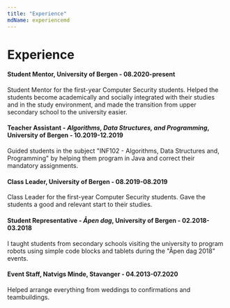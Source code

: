 ```yaml
---
title: "Experience"
mdName: experiencemd
---
```


# Experience

#### Student Mentor, University of Bergen - 08.2020-present
Student Mentor for the first-year Computer Security students. Helped the students become academically and socially integrated with their studies and in the study environment, and made the transition from upper secondary school to the university easier.

#### Teacher Assistant - *Algorithms, Data Structures, and Programming*, University of Bergen - 10.2019-12.2019
Guided students in the subject "INF102 - Algorithms, Data Structures and, Programming" by helping them program in Java and correct their mandatory assignments. 

#### Class Leader, University of Bergen - 08.2019-08.2019
Class Leader for the first-year Computer Security students. Gave the students a good and relevant start to their studies.

#### Student Representative - *Åpen dag*, University of Bergen - 02.2018-03.2018
I taught students from secondary schools visiting the university to program robots using simple code blocks and tablets during the "Åpen dag 2018" events.

#### Event Staff, Natvigs Minde, Stavanger - 04.2013-07.2020
Helped arrange everything from weddings to confirmations and teambuildings.
